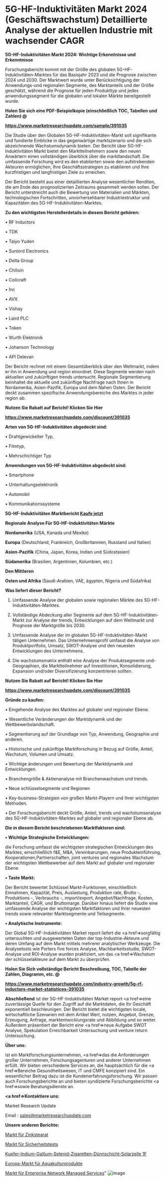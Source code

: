 # 5G-HF-Induktivitäten Markt 2024 (Geschäftswachstum) Detaillierte Analyse der aktuellen Industrie mit wachsender CAGR

<strong>5G-HF-Induktivitäten Markt 2024: Wichtige Erkenntnisse und Erkenntnisse</strong>

Forschungsbericht kommt mit der Größe des globalen 5G-HF-Induktivitäten-Marktes für das Basisjahr 2023 und die Prognose zwischen 2024 und 2030. Der Marktwert wurde unter Berücksichtigung der Anwendungs-und regionalen Segmente, des Marktanteils und der Größe geschätzt, während die Prognose für jeden Produkttyp und jedes anwendungssegment für die globalen und lokalen Märkte bereitgestellt wurde.



<strong>Holen Sie sich eine PDF-Beispielkopie (einschließlich TOC, Tabellen und Zahlen) @
</strong>

<strong><a href=https://www.marketresearchupdate.com/sample/391035>

<strong>https://www.marketresearchupdate.com/sample/391035</u></font></a></strong></strong>

Die Studie über den Globalen 5G-HF-Induktivitäten-Markt soll signifikante und fundierte Einblicke in das gegenwärtige marktszenario und die sich abzeichnende Wachstumsdynamik bieten. Der Bericht über 5G-HF-Induktivitäten Markt bietet den Marktteilnehmern sowie den neuen Anwärtern einen vollständigen überblick über die marktlandschaft. Die umfassende Forschung wird es den etablierten sowie den aufstrebenden Akteuren ermöglichen, Ihre Geschäftsstrategien zu etablieren und Ihre kurzfristigen und langfristigen Ziele zu erreichen.

Der Bericht besteht aus einer detaillierten Analyse wesentlicher Renditen, die am Ende des prognostizierten Zeitraums gesammelt werden sollen. Der Bericht unterstreicht auch die Bewertung von Materialien und Märkten, technologischen Fortschritten, unvorhersehbarer Industriestruktur und Kapazitäten des 5G-HF-Induktivitäten-Marktes.



<strong>Zu den wichtigsten Herstellerdetails in diesem Bericht gehören:</strong>

• RF Inductors

• TDK

• Taiyo Yuden

• Sunlord Electronics

• Delta Group

• Chilisin

• Coilcraft

• Inc

• AVX

• Vishay

• Laird PLC

• Token

• Wurth Elektronik

• Johanson Technology

• API Delevan

Der Bericht rechnet mit einem Gesamtüberblick über den Weltmarkt, indem er ihn in Anwendung und region einordnet. Diese Segmente werden nach aktuellen und zukünftigen trends untersucht. Regionale Segmentierung beinhaltet die aktuelle und zukünftige Nachfrage nach Ihnen in Nordamerika, Asien-Pazifik, Europa und dem Nahen Osten. Der Bericht deckt zusammen spezifische Anwendungsbereiche des Marktes in jeder region ab.



<strong>Nutzen Sie Rabatt auf Bericht! Klicken Sie Hier
</strong>

<strong><a href=https://www.marketresearchupdate.com/discount/391035>https://www.marketresearchupdate.com/discount/391035</b></u></font></strong></a>



<strong>Arten von 5G-HF-Induktivitäten abgedeckt sind:</strong>

• Drahtgewickelter Typ,

• Filmtyp,

• Mehrschichtiger Typ



<strong>Anwendungen von 5G-HF-Induktivitäten abgedeckt sind:</strong>

• Smartphone

• Unterhaltungselektronik

• Automobil

• Kommunikationssysteme



<strong>5G-HF-Induktivitäten Marktbericht <a href=https://www.marketresearchupdate.com/buynow/391035>Kaufe jetzt</a></strong>



<strong>Regionale Analyse Für 5G-HF-Induktivitäten Märkte</strong>



<strong>Nordamerika</strong> (USA, Kanada und Mexiko)



<strong>Europa</strong> (Deutschland, Frankreich, Großbritannien, Russland und Italien)



<strong>Asien-Pazifik</strong> (China, Japan, Korea, Indien und Südostasien)



<strong>Südamerika</strong> (Brasilien, Argentinien, Kolumbien, etc.)



<strong>Den Mittleren</strong> 

<strong>Osten und Afrika</strong> (Saudi-Arabien, VAE, ägypten, Nigeria und Südafrika)



<strong>Was liefert dieser Bericht?</strong>

1. Umfassende Analyse der globalen sowie regionalen Märkte des 5G-HF-Induktivitäten-Marktes.

2. Vollständige Abdeckung aller Segmente auf dem 5G-HF-Induktivitäten-Markt zur Analyse der trends, Entwicklungen auf dem Weltmarkt und Prognose der Marktgröße bis 2030.

3. Umfassende Analyse der im globalen 5G-HF-Induktivitäten-Markt tätigen Unternehmen. Das Unternehmensprofil umfasst die Analyse von Produktportfolio, Umsatz, SWOT-Analyse und den neuesten Entwicklungen des Unternehmens.

4. Die wachstumsmatrix enthält eine Analyse der Produktsegmente und-Geographien, die Marktteilnehmer auf Investitionen, Konsolidierung, Expansion und/oder Diversifizierung konzentrieren sollten.



<strong>Nutzen Sie Rabatt auf Bericht! Klicken Sie Hier
</strong>

<strong><a href=https://www.marketresearchupdate.com/discount/391035>https://www.marketresearchupdate.com/discount/391035</b></u></font></strong></a>



<strong>Gründe zu kaufen:</strong>

• Eingehende Analyse des Marktes auf globaler und regionaler Ebene.

• Wesentliche Veränderungen der Marktdynamik und der Wettbewerbslandschaft.

• Segmentierung auf der Grundlage von Typ, Anwendung, Geographie und anderen.

• Historische und zukünftige Marktforschung in Bezug auf Größe, Anteil, Wachstum, Volumen und Umsatz.

• Wichtige änderungen und Bewertung der Marktdynamik und Entwicklungen.

• Branchengröße &amp; Aktienanalyse mit Branchenwachstum und trends.

• Neue schlüsselsegmente und Regionen

• Key-business-Strategien von großen Markt-Playern und Ihrer wichtigsten Methoden.

• Der Forschungsbericht deckt Größe, Anteil, trends und wachstumsanalyse des 5G-HF-Induktivitäten-Marktes auf globaler und regionaler Ebene ab.



<strong>Die in diesem Bericht beschriebenen Marktfaktoren sind:</strong>



<strong>• Wichtige Strategische Entwicklungen:</strong>

die Forschung umfasst die wichtigsten strategischen Entwicklungen des Marktes, einschließlich f&amp;E, M&amp;A, Vereinbarungen, neue Produkteinführung, Kooperationen,Partnerschaften, joint ventures und regionales Wachstum der wichtigsten Wettbewerber auf dem Markt auf globaler und regionaler Ebene.



<strong>• Taste Markt:</strong>

Der Bericht bewertet Schlüssel Markt-Funktionen, einschließlich Einnahmen, Kapazität, Preis, Auslastung, Produktion rate, Brutto -, Produktions -, Verbrauchs -, import/export, Angebot/Nachfrage, Kosten, Marktanteil, CAGR, und Bruttomarge. Darüber hinaus liefert die Studie eine umfassende Analyse der wichtigsten Marktfaktoren und Ihrer neuesten trends sowie relevanter Marktsegmente und Teilsegmente.



<strong>• Analytische Instrumente:</strong>

Der Global 5G-HF-Induktivitäten Market report liefert die <a href=>sorgf</a>ältig untersuchten und ausgewerteten Daten der top-Industrie-Akteure und deren Umfang auf dem Markt mittels mehrerer analytischer Werkzeuge. Die Analysetools wie Porters five forces Analyse, Machbarkeitsstudie, SWOT-Analyse und ROI-Analyse wurden praktiziert, um das <a href=>Wachstum</a> der schlüsselakteure auf dem Markt zu überprüfen.



<strong>Holen Sie Sich vollständige Bericht Beschreibung, TOC, Tabelle der Zahlen, Diagramm, etc. @ </strong>

<strong><a href=https://www.marketresearchupdate.com/industry-growth/5g-rf-inductors-market-statistices-391035>https://www.marketresearchupdate.com/industry-growth/5g-rf-inductors-market-statistices-391035</a></font></strong>



<strong>Abschließend</strong> ist der 5G-HF-Induktivitäten Market report <a href=>eine</a> zuverlässige Quelle für den Zugriff auf die Marktdaten, die Ihr Geschäft exponentiell beschleunigen. Der Bericht bietet die wichtigsten locale, wirtschaftliche Szenarien mit dem Artikel Wert, nutzen, Angebot, Grenze, Erzeugung, Anfrage, marktentwicklungsrate und Abbildung und so weiter. Außerdem präsentiert der Bericht eine <a href=>neue</a> Aufgabe SWOT Analyse, Spekulation Erreichbarkeit Untersuchung und venture return Untersuchung.



<strong>Über uns:</strong>

 ist ein Marktforschungsunternehmen, <a href=>das</a> die Anforderungen großer Unternehmen, Forschungsagenturen und anderer Unternehmen erfüllt. Wir bieten verschiedene Services an, die hauptsächlich für die <a href=>Bereiche</a> Gesundheitswesen, IT und CMFE konzipiert sind. Ein wesentlicher Beitrag dazu ist die Kundenerfahrungsforschung. Wir passen auch Forschungsberichte an und bieten syndizierte Forschungsberichte <a href=>sowie</a> Beratungsdienste an.



<strong><a href=>Kontaktiere uns:</a></strong>

Market Research Update

Email : sales@marketresearchupdate.com



<strong>Unsere anderen Berichte:</strong>

<a href=https://www.linkedin.com/pulse/zinc-stearate-market-growth-possibilities-analysis>Markt für Zinkstearat</a>

<a href=https://www.linkedin.com/pulse/security-testing-market-size-emerging-trends>Markt für Sicherheitstests</a>

<a href=https://www.linkedin.com/pulse/copper-indium-gallium-selenide-cigs-thin-film-solar-cell-1f>Kupfer-Indium-Gallium-Selenid-Zigaretten-Dünnschicht-Solarzelle 1F</a>

<a href=https://www.linkedin.com/pulse/europe-aquaculture-products-market>Europa-Markt für Aquakulturprodukte</a>

<a href=https://www.linkedin.com/pulse/enterprise-network-managed-service-market-lvqse/>Markt für Enterprise Network Managed Services</a>"
![image](https://github.com/Gayatrikarjule/Market-Analysis-361/assets/97346546/5077dc26-5777-4693-a32b-b65ebbbfb209)
